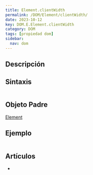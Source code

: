 ```yaml
---
title: Element.clientWidth
permalink: /DOM/Element/clientWidth/
date: 2023-10-12
key: DOM.E.Element.clientWidth
category: DOM
tags: [propiedad dom]
sidebar:
  nav: dom
---
```


## Descripción


## Sintaxis


```javascript

```


## Objeto Padre


[Element](https://www.w3api.com/DOM/Element/)


## Ejemplo


```javascript

```


## Artículos

- 
